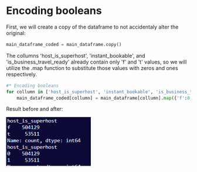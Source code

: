 # Encoding booleans

First, we will create a copy of the dataframe to not accidentaly alter the original:

```python
main_dataframe_coded = main_dataframe.copy()
```

The collumns 'host_is_superhost', 'instant_bookable', and 'is_business_travel_ready' already contain only 'f' and 't' values, so we will utilize the .map function to substitute those values with zeros and ones respectively.

```python
#* Encoding booleans
for collumn in ['host_is_superhost', 'instant_bookable', 'is_business_travel_ready'] :
    main_dataframe_coded[collumn] = main_dataframe[collumn].map({'f':0, 't':1})
```

Result before and after:

![1713020595082](image/README/1713020595082.png)
